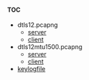 #### TOC

- dtls12.pcapng
  - [server](README_dtls12_server.md)
  - [client](README_dtls12_client.md)
- dtls12mtu1500.pcapng
  - [server](dtls12mtu1500_server.md)
  - [client](dtls12mtu1500_client.md)
- [keylogfile](client.keylog)

